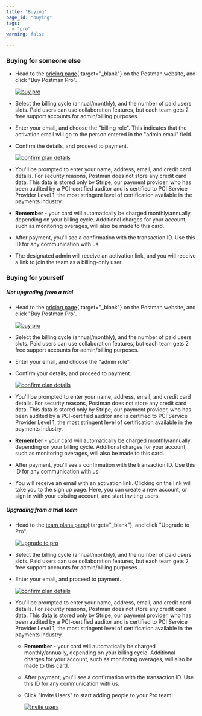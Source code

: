 ```yaml
---
title: "Buying"
page_id: "buying"
tags: 
  - "pro"
warning: false

---
```


### Buying for someone else

*   Head to the [pricing page](https://www.getpostman.com/pricing){:target="_blank"} on the Postman website, and click "Buy Postman Pro".

    [![buy pro](https://s3.amazonaws.com/postman-static-getpostman-com/postman-docs/pricing.png)](https://s3.amazonaws.com/postman-static-getpostman-com/postman-docs/pricing.png)  

*   Select the billing cycle (annual/monthly), and the number of paid users slots. Paid users can use collaboration features, but each team gets 2 free support accounts for admin/billing purposes.
*   Enter your email, and choose the "billing role". This indicates that the activation email will go to the person entered in the "admin email" field.
*   Confirm the details, and proceed to payment.

    [![confirm plan details](https://s3.amazonaws.com/postman-static-getpostman-com/postman-docs/59191661.png)](https://s3.amazonaws.com/postman-static-getpostman-com/postman-docs/59191661.png)

*   You'll be prompted to enter your name, address, email, and credit card details. For security reasons, Postman does not store any credit card data. This data is stored only by Stripe, our payment provider, who has been audited by a PCI-certified auditor and is certified to PCI Service Provider Level 1, the most stringent level of certification available in the payments industry.
*   **Remember** - your card will automatically be charged monthly/annually, depending on your billing cycle. Additional charges for your account, such as monitoring overages, will also be made to this card.
*   After payment, you'll see a confirmation with the transaction ID. Use this ID for any communication with us.
*   The designated admin will receive an activation link, and you will receive a link to join the team as a billing-only user.

### Buying for yourself

##### **Not upgrading from a trial**

*   Head to the [pricing page](https://www.getpostman.com/pricing){:target="_blank"} on the Postman website, and click "Buy Postman Pro".
    
    [![buy pro](https://s3.amazonaws.com/postman-static-getpostman-com/postman-docs/pricing.png)](https://s3.amazonaws.com/postman-static-getpostman-com/postman-docs/pricing.png)  

*   Select the billing cycle (annual/monthly), and the number of paid users slots. Paid users can use collaboration features, but each team gets 2 free support accounts for admin/billing purposes.
*   Enter your email, and choose the "admin role".
*   Confirm your details, and proceed to payment.

    [![confirm plan details](https://s3.amazonaws.com/postman-static-getpostman-com/postman-docs/59191782.png)](https://s3.amazonaws.com/postman-static-getpostman-com/postman-docs/59191782.png)  

*   You'll be prompted to enter your name, address, email, and credit card details. For security reasons, Postman does not store any credit card data. This data is stored only by Stripe, our payment provider, who has been audited by a PCI-certified auditor and is certified to PCI Service Provider Level 1, the most stringent level of certification available in the payments industry.
*   **Remember** - your card will automatically be charged monthly/annually, depending on your billing cycle. Additional charges for your account, such as monitoring overages, will also be made to this card.
*   After payment, you'll see a confirmation with the transaction ID. Use this ID for any communication with us.
*   You will receive an email with an activation link. Clicking on the link will take you to the sign up page. Here, you can create a new account, or sign in with your existing account, and start inviting users.

##### **Upgrading from a trial team**

*   Head to the [team plans page](https://app.getpostman.com/dashboard/team-plans){:target="_blank"}, and click "Upgrade to Pro".
    
    [![upgrade to pro](https://s3.amazonaws.com/postman-static-getpostman-com/postman-docs/59191884.png)](https://s3.amazonaws.com/postman-static-getpostman-com/postman-docs/59191884.png)

*   Select the billing cycle (annual/monthly), and the number of paid users slots. Paid users can use collaboration features, but each team gets 2 free support accounts for admin/billing purposes.
*   Enter your email, and proceed to payment.

    [![confirm plan details](https://s3.amazonaws.com/postman-static-getpostman-com/postman-docs/59191943.png)](https://s3.amazonaws.com/postman-static-getpostman-com/postman-docs/59191943.png)

*   You'll be prompted to enter your name, address, email, and credit card details. For security reasons, Postman does not store any credit card data. This data is stored only by Stripe, our payment provider, who has been audited by a PCI-certified auditor and is certified to PCI Service Provider Level 1, the most stringent level of certification available in the payments industry.

    *   **Remember** - your card will automatically be charged monthly/annually, depending on your billing cycle. Additional charges for your account, such as monitoring overages, will also be made to this card.

    *   After payment, you'll see a confirmation with the transaction ID. Use this ID for any communication with us.

    *   Click "Invite Users" to start adding people to your Pro team!

        [![invite users](https://s3.amazonaws.com/postman-static-getpostman-com/postman-docs/59192001.png)](https://s3.amazonaws.com/postman-static-getpostman-com/postman-docs/59192001.png)

